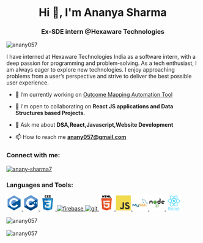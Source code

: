 <h1 align="center">Hi 👋, I'm Ananya Sharma</h1>
<h3 align="center"> Ex-SDE intern @Hexaware Technologies</h3>

<p align="left"><img src="https://komarev.com/ghpvc/?username=anany057&label=Profile%20views&color=0e75b6&style=flat" alt="anany057" /> </p>
<p align="left">
I have interned  at Hexaware Technologies India as a software intern, with a deep passion for programming and problem-solving. As a tech enthusiast, I am always eager to explore new technologies. I enjoy approaching problems from a user’s perspective and strive to deliver the best possible user experience. </p>

- 🔭 I’m currently working on [Outcome Mapping Automation Tool](https://outcome-mapping-tool.vercel.app/#)

- 🤝 I'm open to collaborating on **React JS applications and Data Structures based Projects.**

- 💬 Ask me about **DSA,React,Javascript,Website Development**

- 📫 How to reach me **anany057@gmail.com**

<h3 align="left">Connect with me:</h3>
<p align="left">
<a href="https://linkedin.com/in/anany-sharma7" target="blank"><img align="center" src="https://raw.githubusercontent.com/rahuldkjain/github-profile-readme-generator/master/src/images/icons/Social/linked-in-alt.svg" alt="anany-sharma7" height="30" width="40" /></a>
</p>


<h3 align="left">Languages and Tools:</h3>
<p align="left"> <a href="https://www.cprogramming.com/" target="_blank" rel="noreferrer"> <img src="https://raw.githubusercontent.com/devicons/devicon/master/icons/c/c-original.svg" alt="c" width="40" height="40"/> </a> <a href="https://www.w3schools.com/cpp/" target="_blank" rel="noreferrer"> <img src="https://raw.githubusercontent.com/devicons/devicon/master/icons/cplusplus/cplusplus-original.svg" alt="cplusplus" width="40" height="40"/> </a> <a href="https://www.w3schools.com/css/" target="_blank" rel="noreferrer"> <img src="https://raw.githubusercontent.com/devicons/devicon/master/icons/css3/css3-original-wordmark.svg" alt="css3" width="40" height="40"/> </a> <a href="https://firebase.google.com/" target="_blank" rel="noreferrer"> <img src="https://www.vectorlogo.zone/logos/firebase/firebase-icon.svg" alt="firebase" width="40" height="40"/> </a> <a href="https://git-scm.com/" target="_blank" rel="noreferrer"> <img src="https://www.vectorlogo.zone/logos/git-scm/git-scm-icon.svg" alt="git" width="40" height="40"/> </a> <a href="https://www.w3.org/html/" target="_blank" rel="noreferrer"> <img src="https://raw.githubusercontent.com/devicons/devicon/master/icons/html5/html5-original-wordmark.svg" alt="html5" width="40" height="40"/> </a> <a href="https://developer.mozilla.org/en-US/docs/Web/JavaScript" target="_blank" rel="noreferrer"> <img src="https://raw.githubusercontent.com/devicons/devicon/master/icons/javascript/javascript-original.svg" alt="javascript" width="40" height="40"/> </a> <a href="https://www.mysql.com/" target="_blank" rel="noreferrer"> <img src="https://raw.githubusercontent.com/devicons/devicon/master/icons/mysql/mysql-original-wordmark.svg" alt="mysql" width="40" height="40"/> </a> <a href="https://nodejs.org" target="_blank" rel="noreferrer"> <img src="https://raw.githubusercontent.com/devicons/devicon/master/icons/nodejs/nodejs-original-wordmark.svg" alt="nodejs" width="40" height="40"/> </a> <a href="https://reactjs.org/" target="_blank" rel="noreferrer"> <img src="https://raw.githubusercontent.com/devicons/devicon/master/icons/react/react-original-wordmark.svg" alt="react" width="40" height="40"/> </a> </p>

<p><img align="center" src="https://github-readme-stats.vercel.app/api/top-langs?username=anany057&show_icons=true&locale=en&layout=compact" alt="anany057" /></p>

<p><img align="center" src="https://github-readme-streak-stats.herokuapp.com/?user=anany057&" alt="anany057" /></p>
